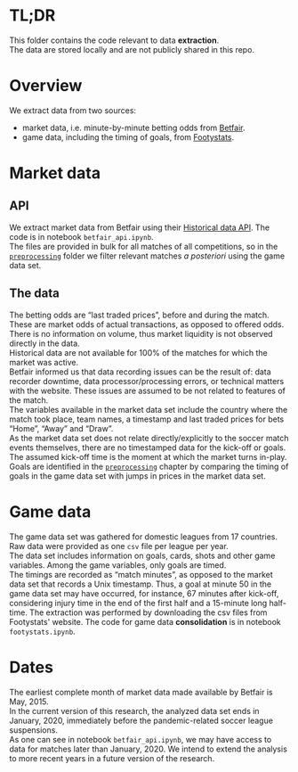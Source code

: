 # TL;DR
This folder contains the code relevant to data **extraction**.  
The data are stored locally and are not publicly shared in this repo.  

# Overview
We extract data from two sources:  
- market data, i.e. minute-by-minute betting odds from [Betfair](https://www.betfair.com).
- game data, including the timing of goals, from [Footystats](https://footystats.org/).


# Market data
## API
We extract market data from Betfair using their [Historical data API](https://historicdata.betfair.com/). The code is in notebook `betfair_api.ipynb`.  
The files are provided in bulk for all matches of all competitions, so in the [`preprocessing`](../preprocessing) folder we filter relevant matches *a posteriori* using the game data set.
## The data  
The betting odds are “last traded prices”, before and during the match. These are market odds of actual transactions, as opposed to offered odds. There is no information on volume, thus market liquidity is not observed directly in the data.  
Historical data are not available for 100% of the matches for which the market was active.  
Betfair informed us that data recording issues can be the result of: data recorder downtime, data processor/processing errors, or technical matters with the website. These issues are assumed to be not related to features of the match.    
The variables available in the market data set include the country where the match took place, team names, a timestamp and last traded prices for bets “Home”, “Away” and “Draw”.  
As the market data set does not relate directly/explicitly to the soccer match events themselves, there are no timestamped data for the kick-off or goals. The assumed kick-off time is the moment at which the market turns in-play. Goals are identified in the  [`preprocessing`](../preprocessing) chapter by comparing the timing of goals in the game data set with jumps in prices in the market data set.

# Game data
The game data set was gathered for domestic leagues from 17 countries.  
Raw data were provided as one `csv` file per league per year.  
The data set includes information on goals, cards, shots and other game variables. Among the game variables, only goals are timed.  
The timings are recorded as “match minutes”, as opposed to the market data set that records a Unix timestamp. Thus, a goal at minute 50 in the game data set may have occurred, for instance, 67 minutes after kick-off, considering injury time in the end of the first half and a 15-minute long half-time. 
The extraction was performed by downloading the csv files from Footystats' website. 
The code for game data **consolidation** is in notebook `footystats.ipynb`.  

# Dates
The earliest complete month of market data made available by Betfair is May, 2015.  
In the current version of this research, the analyzed data set ends in January, 2020, immediately before the pandemic-related soccer league suspensions.  
As one can see in notebook `betfair_api.ipynb`, we may have access to data for matches later than January, 2020. We intend to extend the analysis to more recent years in a future version of the research.
